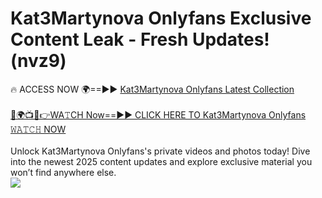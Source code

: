 # Kat3Martynova Onlyfans Exclusive Content Leak - Fresh Updates! (nvz9)

🔥 ACCESS NOW 🌍==►► <a href="https://tinyurl.com/kvy9nzfs" rel="nofollow">Kat3Martynova Onlyfans Latest Collection</a>
<br><br>
[🔴🌍📺📱👉WA𝚃CH Now==►► CLICK HERE TO Kat3Martynova Onlyfans 𝚆𝙰𝚃𝙲𝙷 NOW](https://tinyurl.com/kvy9nzfs)
<br><br>
Unlock Kat3Martynova Onlyfans's private videos and photos today! Dive into the newest 2025 content updates and explore exclusive material you won’t find anywhere else.
<br>
<a href="https://tinyurl.com/kvy9nzfs" rel="nofollow" data-target="animated-image.originalLink"><img src="https://camo.githubusercontent.com/8a4f000d20f83aca3bf7ec5f350d767afa0574a8a352519fd8cfa583a6f93a33/68747470733a2f2f692e696d6775722e636f6d2f644a486b345a712e676966" data-canonical-src="https://i.imgur.com/dJHk4Zq.gif" style="max-width: 100%; display: inline-block;" data-target="animated-image.originalImage"></a>
<br>
